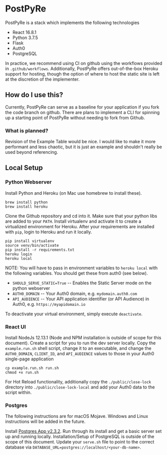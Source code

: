 # PostPyRe
PostPyRe is a stack which implements the following technologies

* React 16.8.1
* Python 3.7.5
* Flask
* Auth0
* PostgreSQL

In practice, we recommend using CI on github using the workflows provided in `.github/workflows`. Additionally, PostPyRe offers out-of-the-box Heroku support for hosting, though the option of where to host the static site is left at the discretion of the implementer.

## How do I use this?
Currently, PostPyRe can serve as a baseline for your application if you fork the code branch on github. There are plans to implement a CLI for spinning up a starting point of PostPyRe without needing to fork from Github.

### What is planned?
Revision of the Example Table would be nice. I would like to make it more performant and less chaotic, but it is just an example and shouldn't really be used beyond referencing.

## Local Setup
### Python Webserver
Install Python and Heroku (on Mac use homebrew to install these).

```
brew install python
brew install heroku
```

Clone the Github repository and cd into it. Make sure that your python libs are added to your `PATH`. Install virtualenv and activate it to create a virtualized environment for Heroku. After your requirements are installed with `pip`, login to Heroku and run it locally.

```
pip install virtualenv
source venv/bin/activate
pip install -r requirements.txt
heroku login
heroku local
```

NOTE:  You will have to pass in environment variables to `heroku local` with the following variables. You should get these from auth0 (see below).

* `SHOULD_SERVE_STATIC=True` -- Enables the Static Server mode on the python webserver
* `AUTH0_DOMAIN` -- Your Auth0 domain, e.g. `mydomain.auth0.com`
* `API_AUDIENCE` -- Your API application identifier (or API Audience) in Auth0, e.g. `https://myapidomain.io`

To deactivate your virtual environment, simply execute `deactivate`.

### React UI
Install NodeJs 12.13.1 (Node and NPM installation is outside of scope for this document). Create a script for you to run the dev server locally. Copy the `example.run.sh` shell script, change it to an executable, and change the `AUTH0_DOMAIN`, `CLIENT_ID`, and `API_AUDIENCE` values to those in your Auth0 single-page application

```
cp example.run.sh run.sh
chmod +x run.sh
```

For Hot Reload functionality, additionally copy the `./public/close-lock` directory into `./public/close-lock-local` and add your Auth0 data to the script within.

### Postgres
The following instructions are for macOS Mojave. Windows and Linux instructions will be added in the future.

Install [Postgres App v2.3.2](https://postgresapp.com/downloads.html). Run through its install and get a basic server set up and running locally. Installation/Setup of PostgreSQL is outside of the scope of this document. Update your `serve.sh` file to point to the correct database via `DATABASE_URL=postgres://localhost/<your-db-name>`.
